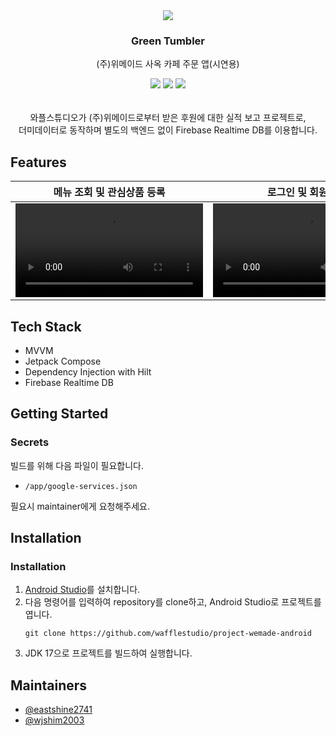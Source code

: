 <div align="center">
  <a href="https://github.com/wafflestudio/project-wemade-android">
    <img src="https://github.com/wafflestudio/project-wemade-android/assets/68140623/0ee0a172-e45b-46b1-bd1b-1961dc29248f" />
  </a>
  <h3 align="center">Green Tumbler</h3>
  <p align="center">
    (주)위메이드 사옥 카페 주문 앱(시연용)
    <div style=" padding-bottom: 1rem;">
      <img src="https://img.shields.io/badge/Android-3DDC84?style=for-the-badge&logo=android&logoColor=white" />
      <img src="https://img.shields.io/badge/Kotlin-B125EA?style=for-the-badge&logo=kotlin&logoColor=white" />
      <img src="https://img.shields.io/badge/firebase-ffca28?style=for-the-badge&logo=firebase&logoColor=black" />
    </div>
    <br>와플스튜디오가 (주)위메이드로부터 받은 후원에 대한 실적 보고 프로젝트로,<br>더미데이터로 동작하며 별도의 백엔드 없이 Firebase Realtime DB를 이용합니다.
  </p>
</div>

## Features
| 메뉴 조회 및 관심상품 등록 | 로그인 및 회원가입 | 장바구니 및 주문 | 마이페이지 |
|---|---|---|---|
| <video src="https://github.com/wafflestudio/project-wemade-android/assets/68140623/4d3f0cdd-97d3-4c91-9226-53523203f35a" /> | <video src="https://github.com/wafflestudio/project-wemade-android/assets/68140623/8271f72a-2e7d-49f3-93bf-43ca2727902d" /> | <video src="https://github.com/wafflestudio/project-wemade-android/assets/68140623/850f4d9b-4159-462c-b336-373c7a99a792" /> | <video src="https://github.com/wafflestudio/project-wemade-android/assets/68140623/4671010c-a03c-4b18-bced-faa398d160e7" /> |

## Tech Stack
- MVVM
- Jetpack Compose
- Dependency Injection with Hilt
- Firebase Realtime DB

## Getting Started
### Secrets
빌드를 위해 다음 파일이 필요합니다.
- `/app/google-services.json`

필요시 maintainer에게 요청해주세요.

## Installation
### Installation
1. [Android Studio](https://developer.android.com/studio)를 설치합니다.
2. 다음 명령어를 입력하여 repository를 clone하고, Android Studio로 프로젝트를 엽니다.
   ```
   git clone https://github.com/wafflestudio/project-wemade-android
   ```
4. JDK 17으로 프로젝트를 빌드하여 실행합니다.

## Maintainers
- [@eastshine2741](https://github.com/eastshine2741)
- [@wjshim2003](https://github.com/wjshim2003)
